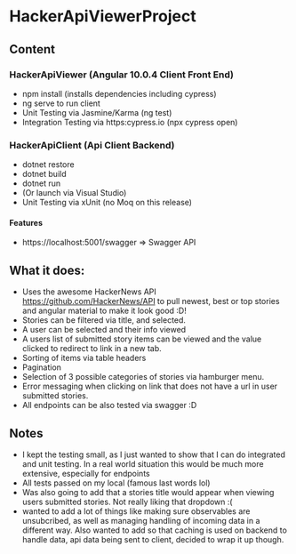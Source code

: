 # HackerApiViewerProject
## Content
### HackerApiViewer (Angular 10.0.4 Client Front End)
  * npm install (installs dependencies including cypress)
  * ng serve to run client
  * Unit Testing via Jasmine/Karma (ng test)
  * Integration Testing via https:cypress.io (npx cypress open)
### HackerApiClient (Api Client Backend)
  * dotnet restore
  * dotnet build
  * dotnet run
  * (Or launch via Visual Studio)
  * Unit Testing via xUnit (no Moq on this release)
#### Features
  * https://localhost:5001/swagger => Swagger API
  
## What it does:
* Uses the awesome HackerNews API https://github.com/HackerNews/API to pull newest, best or top stories and angular material to make it look good :D!
* Stories can be filtered via title, and selected.
* A user can be selected and their info viewed
* A users list of submitted story items can be viewed and the value clicked to redirect to link in a new tab.
* Sorting of items via table headers
* Pagination 
* Selection of 3 possible categories of stories via hamburger menu.
* Error messaging when clicking on link that does not have a url in user submitted stories.
* All endpoints can be also tested via swagger :D


## Notes
* I kept the testing small, as I just wanted to show that I can do integrated and unit testing. In a real world situation this would be much more extensive, especially for endpoints
* All tests passed on my local (famous last words lol)
* Was also going to add that a stories title would appear when viewing users submitted stories. Not really liking that dropdown :(
* wanted to add a lot of things like making sure observables are unsubcribed, as well as managing handling of incoming data in a different way. Also wanted to add so that caching is used on backend to handle data, api data being sent to client, decided to wrap it up though.
